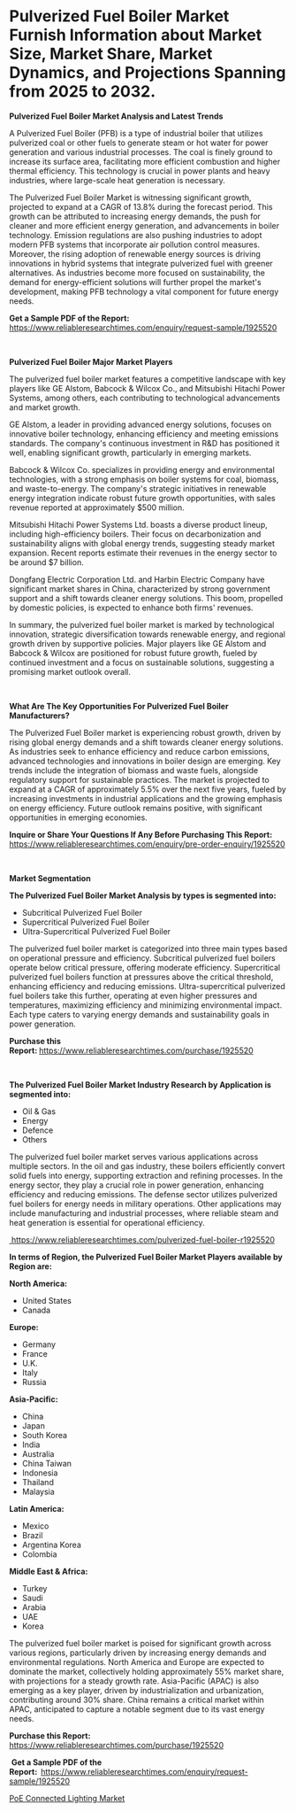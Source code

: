 <p><h1>Pulverized Fuel Boiler Market Furnish Information about Market Size, Market Share, Market Dynamics, and Projections Spanning from 2025 to 2032.</h1></p><p><strong>Pulverized Fuel Boiler Market Analysis and Latest Trends</strong></p>
<p><p>A Pulverized Fuel Boiler (PFB) is a type of industrial boiler that utilizes pulverized coal or other fuels to generate steam or hot water for power generation and various industrial processes. The coal is finely ground to increase its surface area, facilitating more efficient combustion and higher thermal efficiency. This technology is crucial in power plants and heavy industries, where large-scale heat generation is necessary.</p><p>The Pulverized Fuel Boiler Market is witnessing significant growth, projected to expand at a CAGR of 13.8% during the forecast period. This growth can be attributed to increasing energy demands, the push for cleaner and more efficient energy generation, and advancements in boiler technology. Emission regulations are also pushing industries to adopt modern PFB systems that incorporate air pollution control measures. Moreover, the rising adoption of renewable energy sources is driving innovations in hybrid systems that integrate pulverized fuel with greener alternatives. As industries become more focused on sustainability, the demand for energy-efficient solutions will further propel the market's development, making PFB technology a vital component for future energy needs.</p></p>
<p><strong>Get a Sample PDF of the Report:&nbsp;</strong> <a href="https://www.reliableresearchtimes.com/enquiry/request-sample/1925520?utm_campaign=2476&utm_medium=2&utm_source=Github&utm_content=ia&utm_term=13022025&utm_id=pulverized-fuel-boiler">https://www.reliableresearchtimes.com/enquiry/request-sample/1925520</a></p>
<p>&nbsp;</p>
<p><strong>Pulverized Fuel Boiler Major Market Players</strong></p>
<p><p>The pulverized fuel boiler market features a competitive landscape with key players like GE Alstom, Babcock & Wilcox Co., and Mitsubishi Hitachi Power Systems, among others, each contributing to technological advancements and market growth.</p><p>GE Alstom, a leader in providing advanced energy solutions, focuses on innovative boiler technology, enhancing efficiency and meeting emissions standards. The company's continuous investment in R&D has positioned it well, enabling significant growth, particularly in emerging markets.</p><p>Babcock & Wilcox Co. specializes in providing energy and environmental technologies, with a strong emphasis on boiler systems for coal, biomass, and waste-to-energy. The company's strategic initiatives in renewable energy integration indicate robust future growth opportunities, with sales revenue reported at approximately $500 million.</p><p>Mitsubishi Hitachi Power Systems Ltd. boasts a diverse product lineup, including high-efficiency boilers. Their focus on decarbonization and sustainability aligns with global energy trends, suggesting steady market expansion. Recent reports estimate their revenues in the energy sector to be around $7 billion.</p><p>Dongfang Electric Corporation Ltd. and Harbin Electric Company have significant market shares in China, characterized by strong government support and a shift towards cleaner energy solutions. This boom, propelled by domestic policies, is expected to enhance both firms' revenues.</p><p>In summary, the pulverized fuel boiler market is marked by technological innovation, strategic diversification towards renewable energy, and regional growth driven by supportive policies. Major players like GE Alstom and Babcock & Wilcox are positioned for robust future growth, fueled by continued investment and a focus on sustainable solutions, suggesting a promising market outlook overall.</p></p>
<p>&nbsp;</p>
<p><strong>What Are The Key Opportunities For Pulverized Fuel Boiler Manufacturers?</strong></p>
<p><p>The Pulverized Fuel Boiler market is experiencing robust growth, driven by rising global energy demands and a shift towards cleaner energy solutions. As industries seek to enhance efficiency and reduce carbon emissions, advanced technologies and innovations in boiler design are emerging. Key trends include the integration of biomass and waste fuels, alongside regulatory support for sustainable practices. The market is projected to expand at a CAGR of approximately 5.5% over the next five years, fueled by increasing investments in industrial applications and the growing emphasis on energy efficiency. Future outlook remains positive, with significant opportunities in emerging economies.</p></p>
<p><strong>Inquire or Share Your Questions If Any Before Purchasing This Report:</strong> <a href="https://www.reliableresearchtimes.com/enquiry/pre-order-enquiry/1925520?utm_campaign=2476&utm_medium=2&utm_source=Github&utm_content=ia&utm_term=13022025&utm_id=pulverized-fuel-boiler">https://www.reliableresearchtimes.com/enquiry/pre-order-enquiry/1925520</a></p>
<p>&nbsp;</p>
<p><strong>Market Segmentation</strong></p>
<p><strong>The Pulverized Fuel Boiler Market Analysis by types is segmented into:</strong></p>
<p><ul><li>Subcritical Pulverized Fuel Boiler</li><li>Supercritical Pulverized Fuel Boiler</li><li>Ultra-Supercritical Pulverized Fuel Boiler</li></ul></p>
<p><p>The pulverized fuel boiler market is categorized into three main types based on operational pressure and efficiency. Subcritical pulverized fuel boilers operate below critical pressure, offering moderate efficiency. Supercritical pulverized fuel boilers function at pressures above the critical threshold, enhancing efficiency and reducing emissions. Ultra-supercritical pulverized fuel boilers take this further, operating at even higher pressures and temperatures, maximizing efficiency and minimizing environmental impact. Each type caters to varying energy demands and sustainability goals in power generation.</p></p>
<p><strong>Purchase this Report:&nbsp;</strong><a href="https://www.reliableresearchtimes.com/purchase/1925520?utm_campaign=2476&utm_medium=2&utm_source=Github&utm_content=ia&utm_term=13022025&utm_id=pulverized-fuel-boiler">https://www.reliableresearchtimes.com/purchase/1925520</a></p>
<p>&nbsp;</p>
<p><strong>The Pulverized Fuel Boiler Market Industry Research by Application is segmented into:</strong></p>
<p><ul><li>Oil & Gas</li><li>Energy</li><li>Defence</li><li>Others</li></ul></p>
<p><p>The pulverized fuel boiler market serves various applications across multiple sectors. In the oil and gas industry, these boilers efficiently convert solid fuels into energy, supporting extraction and refining processes. In the energy sector, they play a crucial role in power generation, enhancing efficiency and reducing emissions. The defense sector utilizes pulverized fuel boilers for energy needs in military operations. Other applications may include manufacturing and industrial processes, where reliable steam and heat generation is essential for operational efficiency.</p></p>
<p><a href="https://www.reliableresearchtimes.com/pulverized-fuel-boiler-r1925520?utm_campaign=2476&utm_medium=2&utm_source=Github&utm_content=ia&utm_term=13022025&utm_id=pulverized-fuel-boiler">&nbsp;https://www.reliableresearchtimes.com/pulverized-fuel-boiler-r1925520</a></p>
<p><strong>In terms of Region, the Pulverized Fuel Boiler Market Players available by Region are:</strong></p>
<p>
    <p> <strong> North America: </strong>
        <ul>
            <li>United States</li>
            <li>Canada</li>
        </ul>
        </p> 
    <p> <strong> Europe: </strong>
        <ul>
            <li>Germany</li>
            <li>France</li>
            <li>U.K.</li>
            <li>Italy</li>
            <li>Russia</li>
        </ul>
        </p> 
    <p> <strong> Asia-Pacific: </strong>
        <ul>
            <li>China</li>
            <li>Japan</li>
            <li>South Korea</li>
            <li>India</li>
            <li>Australia</li>
            <li>China Taiwan</li>
            <li>Indonesia</li>
            <li>Thailand</li>
            <li>Malaysia</li>
        </ul>
        </p> 
    <p> <strong> Latin America: </strong>
        <ul>
            <li>Mexico</li>
            <li>Brazil</li>
            <li>Argentina Korea</li>
            <li>Colombia</li>
        </ul>
        </p> 
    <p> <strong> Middle East & Africa: </strong>
        <ul>
            <li>Turkey</li>
            <li>Saudi</li>
            <li>Arabia</li>
            <li>UAE</li>
            <li>Korea</li>
        </ul>
    </p>
    </p>
<p><p>The pulverized fuel boiler market is poised for significant growth across various regions, particularly driven by increasing energy demands and environmental regulations. North America and Europe are expected to dominate the market, collectively holding approximately 55% market share, with projections for a steady growth rate. Asia-Pacific (APAC) is also emerging as a key player, driven by industrialization and urbanization, contributing around 30% share. China remains a critical market within APAC, anticipated to capture a notable segment due to its vast energy needs.</p></p>
<p><strong>Purchase this Report: </strong><a href="https://www.reliableresearchtimes.com/purchase/1925520?utm_campaign=2476&utm_medium=2&utm_source=Github&utm_content=ia&utm_term=13022025&utm_id=pulverized-fuel-boiler">https://www.reliableresearchtimes.com/purchase/1925520</a></p>
<p>&nbsp;<strong>Get a Sample PDF of the Report:&nbsp;&nbsp;</strong><a href="https://www.reliableresearchtimes.com/enquiry/request-sample/1925520?utm_campaign=2476&utm_medium=2&utm_source=Github&utm_content=ia&utm_term=13022025&utm_id=pulverized-fuel-boiler">https://www.reliableresearchtimes.com/enquiry/request-sample/1925520</a></p>
<p><strong></strong></p>
<p><p><a href="https://github.com/pimanoruman/Market-Research-Report-List-1/blob/main/poe-connected-lighting-market.md?utm_campaign=2476&utm_medium=2&utm_source=Github&utm_content=ia&utm_term=13022025&utm_id=pulverized-fuel-boiler">PoE Connected Lighting Market</a></p></p>